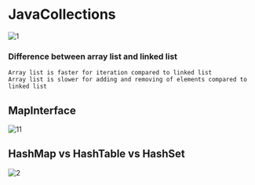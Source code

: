 # JavaCollections

![1](https://user-images.githubusercontent.com/24494133/42983259-59542568-8c03-11e8-94ef-35683ebfd111.PNG)

  ### Difference between array list and linked list <br />
  
  
	Array list is faster for iteration compared to linked list
	Array list is slower for adding and removing of elements compared to linked list

## MapInterface
![11](https://user-images.githubusercontent.com/24494133/42983775-20b9d3a8-8c06-11e8-8573-fd8059f54169.PNG)

## HashMap vs HashTable vs HashSet
![2](https://user-images.githubusercontent.com/24494133/42985695-37274c88-8c10-11e8-92b5-912f80dbdbc8.PNG)

